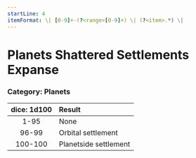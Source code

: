```yaml
---
startLine: 4
itemFormat: \| [0-9]+-(?<range>[0-9]+) \| (?<item>.*) \|
---
```

# Planets Shattered Settlements Expanse
### Category: Planets

| dice: 1d100 | Result |
|:----:|:-------|
| 1-95 | None |
| 96-99 | Orbital settlement |
| 100-100 | Planetside settlement |